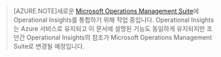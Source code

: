 > [AZURE.NOTE]새로운 [Microsoft Operations Management Suite](http://microsoft.com/oms)에 Operational Insights를 통합하기 위해 작업 중입니다. Operational Insights는 Azure 서비스로 유지되고 이 문서에 설명된 기능도 동일하게 유지되지만 조만간 Operational Insights의 참조가 Microsoft Operations Management Suite로 변경될 예정입니다.

<!--HONumber=54-->